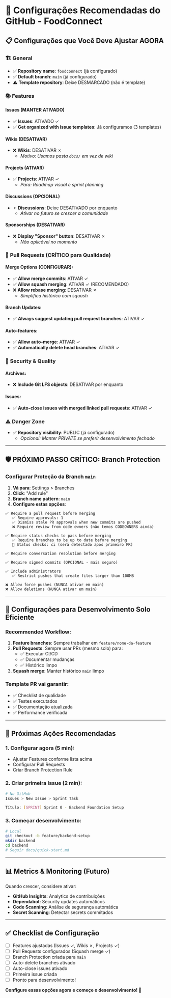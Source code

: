 # 🔧 Configurações Recomendadas do GitHub - FoodConnect

## 📋 Configurações que Você Deve Ajustar AGORA

### 🏗️ **General**

- ✅ **Repository name**: `foodconnect` (já configurado)
- ✅ **Default branch**: `main` (já configurado)
- ⚠️ **Template repository**: Deixe DESMARCADO (não é template)

### 📚 **Features**

#### Issues (MANTER ATIVADO)

- ✅ **Issues**: ATIVADO ✓
- ✅ **Get organized with issue templates**: Já configuramos (3 templates)

#### Wikis (DESATIVAR)

- ❌ **Wikis**: DESATIVAR ✗
  - _Motivo: Usamos pasta `docs/` em vez de wiki_

#### Projects (ATIVAR)

- ✅ **Projects**: ATIVAR ✓
  - _Para: Roadmap visual e sprint planning_

#### Discussions (OPCIONAL)

- ⚬ **Discussions**: Deixe DESATIVADO por enquanto
  - _Ativar no futuro se crescer a comunidade_

#### Sponsorships (DESATIVAR)

- ❌ **Display "Sponsor" button**: DESATIVAR ✗
  - _Não aplicável no momento_

### 🔀 **Pull Requests** (CRÍTICO para Qualidade)

#### Merge Options (CONFIGURAR):

- ✅ **Allow merge commits**: ATIVAR ✓
- ✅ **Allow squash merging**: ATIVAR ✓ (RECOMENDADO)
- ❌ **Allow rebase merging**: DESATIVAR ✗
  - _Simplifica histórico com squash_

#### Branch Updates:

- ✅ **Always suggest updating pull request branches**: ATIVAR ✓

#### Auto-features:

- ✅ **Allow auto-merge**: ATIVAR ✓
- ✅ **Automatically delete head branches**: ATIVAR ✓

### 🔐 **Security & Quality**

#### Archives:

- ❌ **Include Git LFS objects**: DESATIVAR por enquanto

#### Issues:

- ✅ **Auto-close issues with merged linked pull requests**: ATIVAR ✓

### ⚠️ **Danger Zone**

- ✅ **Repository visibility**: PUBLIC (já configurado)
  - _Opcional: Manter PRIVATE se preferir desenvolvimento fechado_

---

## 🛡️ **PRÓXIMO PASSO CRÍTICO: Branch Protection**

### **Configurar Proteção da Branch `main`**

1. **Vá para**: Settings > Branches
2. **Click**: "Add rule"
3. **Branch name pattern**: `main`
4. **Configure estas opções**:

```
✅ Require a pull request before merging
   ✅ Require approvals: 1
   ✅ Dismiss stale PR approvals when new commits are pushed
   ❌ Require review from code owners (não temos CODEOWNERS ainda)

✅ Require status checks to pass before merging
   ✅ Require branches to be up to date before merging
   📝 Status checks: ci (será detectado após primeiro PR)

✅ Require conversation resolution before merging

✅ Require signed commits (OPCIONAL - mais seguro)

✅ Include administrators
   ✅ Restrict pushes that create files larger than 100MB

❌ Allow force pushes (NUNCA ativar em main)
❌ Allow deletions (NUNCA ativar em main)
```

---

## 🎯 **Configurações para Desenvolvimento Solo Eficiente**

### **Recommended Workflow**:

1. **Feature branches**: Sempre trabalhar em `feature/nome-da-feature`
2. **Pull Requests**: Sempre usar PRs (mesmo solo) para:
   - ✅ Executar CI/CD
   - ✅ Documentar mudanças
   - ✅ Histórico limpo
3. **Squash merge**: Manter histórico `main` limpo

### **Template PR vai garantir**:

- ✅ Checklist de qualidade
- ✅ Testes executados
- ✅ Documentação atualizada
- ✅ Performance verificada

---

## 🚀 **Próximas Ações Recomendadas**

### **1. Configurar agora (5 min)**:

- Ajustar Features conforme lista acima
- Configurar Pull Requests
- Criar Branch Protection Rule

### **2. Criar primeira Issue (2 min)**:

```bash
# No GitHub
Issues > New Issue > Sprint Task

Título: [SPRINT] Sprint 0 - Backend Foundation Setup
```

### **3. Começar desenvolvimento**:

```bash
# Local
git checkout -b feature/backend-setup
mkdir backend
cd backend
# Seguir docs/quick-start.md
```

---

## 📊 **Metrics & Monitoring (Futuro)**

Quando crescer, considere ativar:

- **GitHub Insights**: Analytics de contribuições
- **Dependabot**: Security updates automáticos
- **Code Scanning**: Análise de segurança automática
- **Secret Scanning**: Detectar secrets commitados

---

## ✅ **Checklist de Configuração**

- [ ] Features ajustadas (Issues ✓, Wikis ✗, Projects ✓)
- [ ] Pull Requests configurados (Squash merge ✓)
- [ ] Branch Protection criada para `main`
- [ ] Auto-delete branches ativado
- [ ] Auto-close issues ativado
- [ ] Primeira issue criada
- [ ] Pronto para desenvolvimento!

**Configure essas opções agora e começe o desenvolvimento! 🚀**
